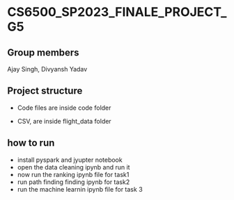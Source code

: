 # CS6500_SP2023_FINALE_PROJECT_G5



## Group members 
Ajay Singh, Divyansh Yadav

## Project structure


- Code files are inside code folder

- CSV, are inside flight_data folder


## how to run

- install pyspark and jyupter notebook
- open the data cleaning ipynb and run it 
- now run the ranking ipynb file for task1
- run path finding finding ipynb for task2
- run the machine learnin ipynb file for task 3
